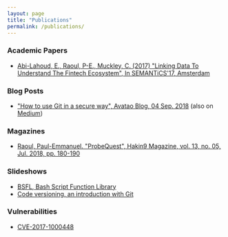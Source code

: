 ```yaml
---
layout: page
title: "Publications"
permalink: /publications/
---
```

### Academic Papers

* [Abi-Lahoud, E., Raoul, P-E., Muckley, C. (2017) "Linking Data To Understand The Fintech Ecosystem", In SEMANTiCS'17, Amsterdam][semantics-2017-demo-paper]

### Blog Posts

* ["How to use Git in a secure way", Avatao Blog, 04 Sep. 2018][avatao-git-security] (also on [Medium][avatao-git-security-medium])

### Magazines

* [Raoul, Paul-Emmanuel. "ProbeQuest", Hakin9 Magazine, vol. 13, no. 05, Jul. 2018, pp. 180-190][hakin9-vol13-no05]

### Slideshows

* [BSFL, Bash Script Function Library][bsfl-slideshow]
* [Code versioning, an introduction with Git][git-slideshow]

### Vulnerabilities

* [CVE-2017-1000448][CVE-2017-1000448]

 [avatao-git-security]: https://blog.avatao.com/How-to-use-Git-in-a-secure-way/
 [avatao-git-security-medium]: https://medium.com/@avatao/how-to-use-git-in-a-secure-way-89571e738899
 [bsfl-slideshow]: https://skyplabs.github.io/bsfl-slideshow/
 [CVE-2017-1000448]: https://nvd.nist.gov/vuln/detail/CVE-2017-1000448
 [git-slideshow]: https://skyplabs.github.io/git-slideshow/
 [hakin9-vol13-no05]: https://skyplabs.keybase.pub/Papers/Magazines/Hakin9%20Magazine%2C%20VOL.13%2C%20NO.%2005%2C%20%22Open%20Source%20Hacking%20Tools%22.pdf
 [semantics-2017-demo-paper]: http://ceur-ws.org/Vol-2044/paper18/
